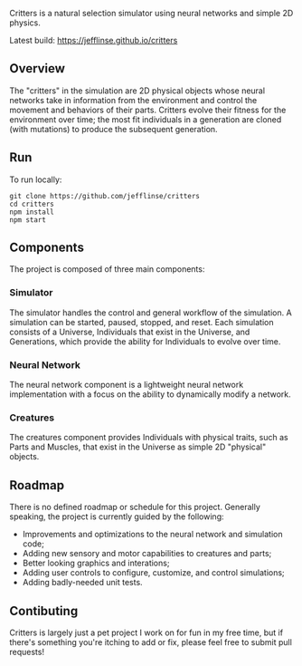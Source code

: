 Critters is a natural selection simulator using neural networks and simple 2D physics.

Latest build: https://jefflinse.github.io/critters

## Overview
The "critters" in the simulation are 2D physical objects whose neural networks take in information from the environment and control the movement and behaviors of their parts. Critters evolve their fitness for the environment over time; the most fit individuals in a generation are cloned (with mutations) to produce the subsequent generation.

## Run

To run locally:

    git clone https://github.com/jefflinse/critters
    cd critters
    npm install
    npm start

## Components

The project is composed of three main components:

### Simulator

The simulator handles the control and general workflow of the simulation. A simulation can be started, paused, stopped, and reset. Each simulation consists of a Universe, Individuals that exist in the Universe, and Generations, which provide the ability for Individuals to evolve over time.

### Neural Network

The neural network component is a lightweight neural network implementation with a focus on the ability to dynamically modify a network.

### Creatures

The creatures component provides Individuals with physical traits, such as Parts and Muscles, that exist in the Universe as simple 2D "physical" objects.

## Roadmap
There is no defined roadmap or schedule for this project. Generally speaking, the project is currently guided by the following:

- Improvements and optimizations to the neural network and simulation code;
- Adding new sensory and motor capabilities to creatures and parts;
- Better looking graphics and interations;
- Adding user controls to configure, customize, and control simulations;
- Adding badly-needed unit tests.

## Contibuting
Critters is largely just a pet project I work on for fun in my free time, but if there's something you're itching to add or fix, please feel free to submit pull requests!
